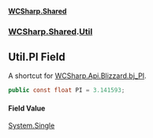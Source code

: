 #### [WCSharp\.Shared](README.md 'README')
### [WCSharp\.Shared](WCSharp.Shared.md 'WCSharp\.Shared').[Util](WCSharp.Shared.Util.md 'WCSharp\.Shared\.Util')

## Util\.PI Field

A shortcut for [WCSharp\.Api\.Blizzard\.bj\_PI](https://learn.microsoft.com/en-us/dotnet/api/wcsharp.api.blizzard.bj_pi 'WCSharp\.Api\.Blizzard\.bj\_PI')\.

```csharp
public const float PI = 3.141593;
```

#### Field Value
[System\.Single](https://learn.microsoft.com/en-us/dotnet/api/system.single 'System\.Single')